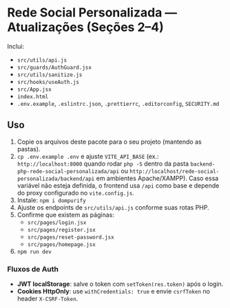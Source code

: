 # Rede Social Personalizada — Atualizações (Seções 2–4)

Inclui:
- `src/utils/api.js`
- `src/guards/AuthGuard.jsx`
- `src/utils/sanitize.js`
- `src/hooks/useAuth.js`
- `src/App.jsx`
- `index.html`
- `.env.example`, `.eslintrc.json`, `.prettierrc`, `.editorconfig`, `SECURITY.md`

## Uso
1. Copie os arquivos deste pacote para o seu projeto (mantendo as pastas).
2. `cp .env.example .env` e ajuste `VITE_API_BASE` (ex.: `http://localhost:8000` quando rodar `php -S` dentro da pasta `backend-php-rede-social-personalizada/api` ou `http://localhost/rede-social-personalizada/backend/api` em ambientes Apache/XAMPP). Caso essa variável não esteja definida, o frontend usa `/api` como base e depende do proxy configurado no `vite.config.js`.
3. Instale: `npm i dompurify`
4. Ajuste os endpoints de `src/utils/api.js` conforme suas rotas PHP.
5. Confirme que existem as páginas:
   - `src/pages/login.jsx`
   - `src/pages/register.jsx`
   - `src/pages/reset-password.jsx`
   - `src/pages/homepage.jsx`
6. `npm run dev`

### Fluxos de Auth
- **JWT localStorage**: salve o token com `setToken(res.token)` após o login.
- **Cookies HttpOnly**: use `withCredentials: true` e envie `csrfToken` no header `X-CSRF-Token`.
